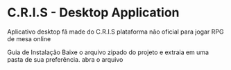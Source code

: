 # C.R.I.S - Desktop Application

Aplicativo desktop fã made do C.R.I.S plataforma não oficial para jogar RPG de mesa online

Guia de Instalação
Baixe o arquivo zipado do projeto e extraia em uma pasta de sua preferência.
abra o arquivo
